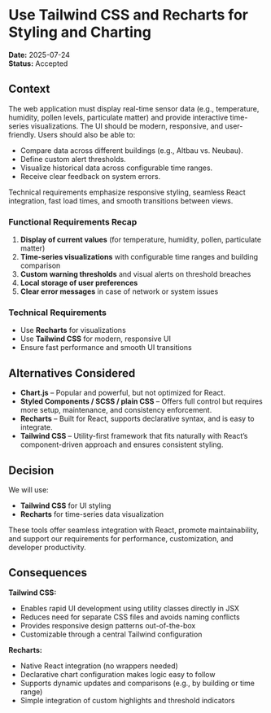 # Use Tailwind CSS and Recharts for Styling and Charting

**Date:** 2025-07-24  
**Status:** Accepted

## Context

The web application must display real-time sensor data (e.g., temperature, humidity, pollen levels, particulate matter) and provide interactive time-series visualizations. The UI should be modern, responsive, and user-friendly. Users should also be able to:

- Compare data across different buildings (e.g., Altbau vs. Neubau).
- Define custom alert thresholds.
- Visualize historical data across configurable time ranges.
- Receive clear feedback on system errors.

Technical requirements emphasize responsive styling, seamless React integration, fast load times, and smooth transitions between views.

### Functional Requirements Recap

1. **Display of current values** (for temperature, humidity, pollen, particulate matter)
2. **Time-series visualizations** with configurable time ranges and building comparison
3. **Custom warning thresholds** and visual alerts on threshold breaches
4. **Local storage of user preferences**
5. **Clear error messages** in case of network or system issues

### Technical Requirements

- Use **Recharts** for visualizations
- Use **Tailwind CSS** for modern, responsive UI
- Ensure fast performance and smooth UI transitions

## Alternatives Considered

- **Chart.js** – Popular and powerful, but not optimized for React.
- **Styled Components / SCSS / plain CSS** – Offers full control but requires more setup, maintenance, and consistency enforcement.
- **Recharts** – Built for React, supports declarative syntax, and is easy to integrate.
- **Tailwind CSS** – Utility-first framework that fits naturally with React’s component-driven approach and ensures consistent styling.

## Decision

We will use:

- **Tailwind CSS** for UI styling  
- **Recharts** for time-series data visualization

These tools offer seamless integration with React, promote maintainability, and support our requirements for performance, customization, and developer productivity.

## Consequences

**Tailwind CSS:**

- Enables rapid UI development using utility classes directly in JSX
- Reduces need for separate CSS files and avoids naming conflicts
- Provides responsive design patterns out-of-the-box
- Customizable through a central Tailwind configuration

**Recharts:**

- Native React integration (no wrappers needed)
- Declarative chart configuration makes logic easy to follow
- Supports dynamic updates and comparisons (e.g., by building or time range)
- Simple integration of custom highlights and threshold indicators

